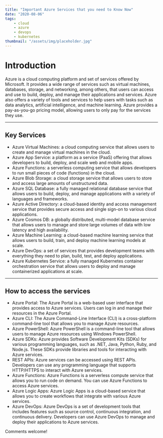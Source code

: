 ```yaml
---
title: "Important Azure Services that you need to Know Now"
date: "2020-08-06"
tags:
    - cloud
    - azure
    - devops
    - kubernetes
thumbnail: "/assets/img/placeholder.jpg"
---
```

# Introduction
Azure is a cloud computing platform and set of services offered by Microsoft. It provides a wide range of services such as virtual machines, databases, storage, and networking, among others, that users can access and use to build, deploy, and manage their applications and services. Azure also offers a variety of tools and services to help users with tasks such as data analytics, artificial intelligence, and machine learning. Azure provides a pay-as-you-go pricing model, allowing users to only pay for the services they use.

---

## Key Services
- Azure Virtual Machines: a cloud computing service that allows users to create and manage virtual machines in the cloud.
- Azure App Service: a platform as a service (PaaS) offering that allows developers to build, deploy, and scale web and mobile apps.
- Azure Functions: a serverless computing service that allows developers to run small pieces of code (functions) in the cloud.
- Azure Blob Storage: a cloud storage service that allows users to store and access large amounts of unstructured data.
- Azure SQL Database: a fully managed relational database service that allows users to build, deploy, and manage applications with a variety of languages and frameworks.
- Azure Active Directory: a cloud-based identity and access management service that provides secure access and single sign-on to various cloud applications.
- Azure Cosmos DB: a globally distributed, multi-model database service that allows users to manage and store large volumes of data with low latency and high availability.
- Azure Machine Learning: a cloud-based machine learning service that allows users to build, train, and deploy machine learning models at scale.
- Azure DevOps: a set of services that provides development teams with everything they need to plan, build, test, and deploy applications.
- Azure Kubernetes Service: a fully managed Kubernetes container orchestration service that allows users to deploy and manage containerized applications at scale.

---

## How to access the services
- Azure Portal: The Azure Portal is a web-based user interface that provides access to Azure services. Users can log in and manage their resources in the Azure Portal.
- Azure CLI: The Azure Command-Line Interface (CLI) is a cross-platform command-line tool that allows you to manage Azure resources.
- Azure PowerShell: Azure PowerShell is a command-line tool that allows users to manage Azure resources using Windows PowerShell.
- Azure SDKs: Azure provides Software Development Kits (SDKs) for various programming languages, such as .NET, Java, Python, Ruby, and Node.js. These SDKs provide libraries and tools for interacting with Azure services.
- REST APIs: Azure services can be accessed using REST APIs. Developers can use any programming language that supports HTTP/HTTPS to interact with Azure services.
- Azure Functions: Azure Functions is a serverless compute service that allows you to run code on demand. You can use Azure Functions to access Azure services.
- Azure Logic Apps: Azure Logic Apps is a cloud-based service that allows you to create workflows that integrate with various Azure services.
- Azure DevOps: Azure DevOps is a set of development tools that includes features such as source control, continuous integration, and continuous delivery. Developers can use Azure DevOps to manage and deploy their applications to Azure services.

Comments welcome!